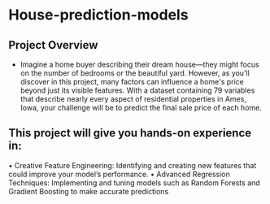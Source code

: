 # House-prediction-models
## Project Overview
  - Imagine a home buyer describing their dream house—they might focus on the number of 
    bedrooms or the beautiful yard. However, as you’ll discover in this project, many factors 
    can influence a home's price beyond just its visible features. With a dataset containing 79 
    variables that describe nearly every aspect of residential properties in Ames, Iowa, your 
    challenge will be to predict the final sale price of each home.
## This project will give you hands-on experience in:
  • Creative Feature Engineering: Identifying and creating new features that could 
  improve your model’s performance.
  • Advanced Regression Techniques: Implementing and tuning models such as 
  Random Forests and Gradient Boosting to make accurate predictions
  
